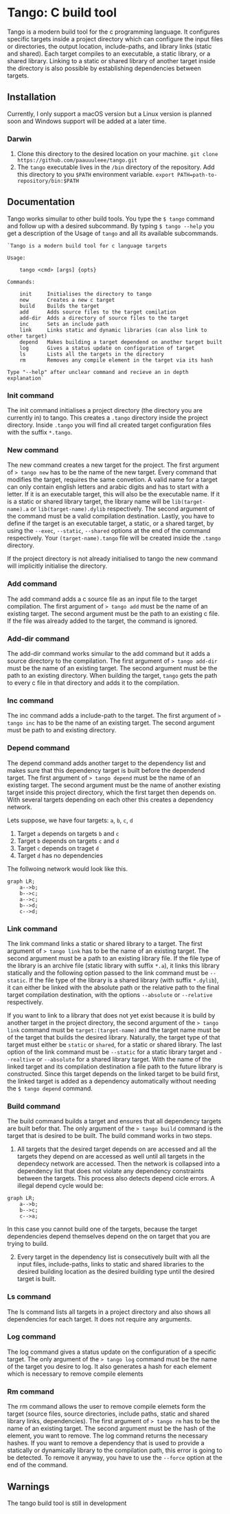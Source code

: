 # Tango: C build tool

Tango is a modern build tool for the c programming language. It configures specific targets inside a project directory which can configure the input files or directories, the output location, include-paths, and library links (static and shared). Each target compiles to an executable, a static library, or a shared library. Linking to a static or shared library of another target inside the directory is also possible by establishing dependencies between targets.

## Installation

Currently, I only support a macOS version but a Linux version is planned soon and Windows support will be added at a later time.

### Darwin

1. Clone this directory to the desired location on your machine. 
`git clone https://github.com/paauuuleee/tango.git`
2. The `tango` executable lives in the `/bin` directory of the repository. Add this directory to you `$PATH` environment variable.
`export PATH=path-to-repository/bin:$PATH`
## Documentation

Tango works simuilar to other build tools. You type the `$ tango` command and follow up with a desired subcommand. By typing `$ tango --help` you get a description of the Usage of `tango` and all its available subcommands.

```
`Tango is a modern build tool for c language targets

Usage:

    tango <cmd> [args] {opts}

Commands:

    init     Initialises the directory to tango
    new      Creates a new c target
    build    Builds the target
    add      Adds source files to the target comilation
    add-dir  Adds a directory of source files to the target
    inc      Sets an include path
    link     Links static and dynamic libraries (can also link to other target)
    depend   Makes building a target dependend on another target built
    log      Gives a status update on configuration of target
    ls       Lists all the targets in the directory
    rm       Removes any compile element in the target via its hash

Type "--help" after unclear command and recieve an in depth explanation`
```

### Init command

The init command initialises a project directory (the directory you are currently in) to tango. This creates a `.tango` directory inside the project directory. Inside `.tango` you will find all created target configuration files with the suffix `*.tango`.

### New command

The new command creates a new target for the project. The first argument of `> tango new` has to be the name of the new target. Every command that modifies the target, requires the same convetion. A valid name for a target can only contain english letters and arabic digits and has to start with a letter. If it is an executable target, this will also be the executable name. If it is a static or shared library target, the library name will be `lib(target-name).a` or `lib(target-name).dylib` respectively. The second argument of the command must be a valid compilation destination. Lastly, you have to define if the target is an executable target, a static, or a shared target, by using the `--exec`, `--static`, `--shared` options at the end of the command respectively. Your `(target-name).tango` file will be created inside the `.tango` directory.

If the project directory is not already initialised to tango the new command will implicitly initialise the directory.

### Add command

The add command adds a c source file as an input file to the target compilation. The first argument of `> tango add` must be the name of an existing target. The second argument must be the path to an existing c file. If the file was already added to the target, the command is ignored.

### Add-dir command

The add-dir command works simuilar to the add command but it adds a source directory to the compilation. The first argument of `> tango add-dir` must be the name of an existing target. The second argument must be the path to an existing directory. When building the target, `tango` gets the path to every c file in that directory and adds it to the compilation.

### Inc command

The inc command adds a include-path to the target. The first argument of `> tango inc` has to be the name of an existing target. The second argument must be path to and existing directory.

### Depend command

The depend command adds another target to the dependency list and makes sure that this dependency target is built before the dependend target. The first argument of `> tango depend` must be the name of an existing target. The second argument must be the name of another existing target inside this project directory, which the first target then depends on. With several targets depending on each other this creates a dependency network.

Lets suppose, we have four targets: `a`, `b`, `c`, `d`
1. Target `a` depends on targets `b` and `c`
2. Target `b` depends on targets `c` and `d`
3. Target `c` depends on traget `d`
4. Target `d` has no dependencies

The follwoing network would look like this.
```mermaid
graph LR;
    a-->b;
    b-->c;
    a-->c;
    b-->d;
    c-->d;
```

### Link command

The link command links a static or shared library to a target. The first argument of `> tango link` has to be the name of an existing target. The second argument must be a path to an existing library file. If the file type of the library is an archive file (static library with suffix `*.a`), it links this library statically and the following option passed to the link command must be `--static`. If the file type of the library is a shared library (with suffix `*.dylib`), it can either be linked with the absolute path or the relative path to the final target compilation destination, with the options `--absolute` or `--relative` respectively.

If you want to link to a library that does not yet exist because it is build by another target in the project directory, the second argument of the `> tango link` command must be `target:(target-name)` and the target name must be of the target that builds the desired library. Naturally, the target type of that target must either be `static` or `shared`, for a static or shared library. The last option of the link command must be `--static` for a static library target and `--realtive` or `--absolute` for a shared library target. With the name of the linked target and its compilation destination a file path to the future library is constructed. Since this target depends on the linked target to be build first, the linked target is added as a dependency automatically without needing the `$ tango depend` command.

### Build command

The build command builds a target and ensures that all dependency targets are built befor that. The only argument of the `> tango build` command is the target that is desired to be built. The build command works in two steps.

1. All targets that the desired target depends on are accessed and all the targets they depend on are accessed as well until all targets in the dependecy network are accessed. Then the network is collapsed into a dependency list that does not violate any dependency constraints between the targets. This process also detects depend cicle errors.
A illegal depend cycle would be:
```mermaid
graph LR;
    a-->b;
    b-->c;
    c-->a;
```
In this case you cannot build one of the targets, because the target dependencies depend themselves depend on the on target that you are trying to build.


2. Every target in the dependency list is consecutively built with all the input files, include-paths, links to static and shared libraries to the desired building location as the desired building type until the desired target is built.


### Ls command

The ls command lists all targets in a project directory and also shows all dependencies for each target. It does not require any arguments.

### Log command

The log command gives a status update on the configuration of a specific target. The only argument of the `> tango log` command must be the name of the target you desire to log. It also generates a hash for each element which is necessary to remove compile elements

### Rm command

The rm command allows the user to remove compile elemets form the target (source files, source directories, include paths, static and shared library links, dependencies). The first argument of `> tango rm` has to be the name of an existing target. The second argument must be the hash of the element, you want to remove. The log command returns the necessary hashes. If you want to remove a dependency that is used to provide a statically or dynamically library to the compilation path, this error is going to be detected. To remove it anyway, you have to use the `--force` option at the end of the command.

## Warnings

The tango build tool is still in development
